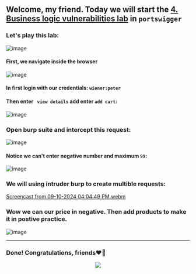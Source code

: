 ## Welcome, my friend. Today we will start the [4. Business logic vulnerabilities lab](https://portswigger.net/web-security/logic-flaws/examples/lab-logic-flaws-low-level) in ```portswigger```
### Let's play this lab:

![image](https://github.com/user-attachments/assets/53955384-8d74-45b8-b9ac-196fc24bfcde)

#### First, we navigate inside the browser

![image](https://github.com/user-attachments/assets/93052239-e921-4d68-9dec-866ac07fc7bd)

#### In first login with our credentials: ```wiener:peter```

#### Then enter ``` view details``` add enter ```add cart```:

![image](https://github.com/user-attachments/assets/1b040195-24fb-4fc5-ab17-79b816bc0068)

### Open burp suite and intercept this request:


![image](https://github.com/user-attachments/assets/32b0243a-1866-42ba-b7b1-2523a35e2bbf)

#### Notice we can't enter negative number and maximum ```99```:

![image](https://github.com/user-attachments/assets/27f972f3-690d-4e7e-9467-a25f2d5ff2d1)

### We will using intruder burp to create multible requests:

[Screencast from 09-10-2024 04:04:49 PM.webm](https://github.com/user-attachments/assets/02b532c1-40a2-42c3-8587-4042c9b22843)

### Wow we can our price in negative. Then add products to make it in postive practice.

![image](https://github.com/user-attachments/assets/a4f11448-958c-4b3b-ba00-db77c6144ad9)

-------

### Done! Congratulations, friends❤️‍🔥


<p align="center">
<img src="https://github.com/user-attachments/assets/cecaeedb-11b2-4114-bc4f-241433ff1707" >
</p>
